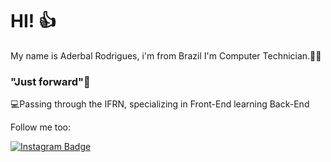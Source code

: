 # HI! 👍

My name is Aderbal Rodrigues, i'm from Brazil I'm Computer Technician.👨‍💻



### "Just forward"🚀
💻Passing through the IFRN, specializing in Front-End 
learning Back-End

Follow me too:

 [![Instagram Badge](https://img.shields.io/badge/-Instagram-navy?style=flat-square&logo=Instagram&logoColor=white&link=https://www.instagram.com/rodri_neto/)](https://www.instagram.com/rodri_neto/)
